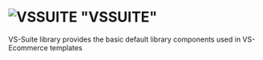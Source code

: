 # ![VSSUITE](https://vsonlineservices.com/vssuite/assets/Image/vslogoDark.png) "VSSUITE" 
VS-Suite library provides the basic default library components used in VS-Ecommerce templates
